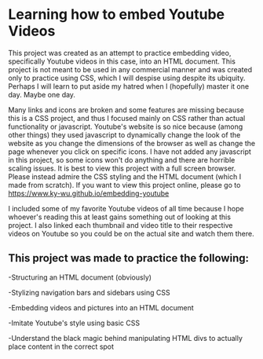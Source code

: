 # Learning how to embed Youtube Videos

This project was created as an attempt to practice embedding video, specifically Youtube videos in this case, into an HTML document. This project is not meant to be used in any commercial manner and was created only to practice using CSS, which I will despise using despite its ubiquity. Perhaps I will learn to put aside my hatred when I (hopefully) master it one day. Maybe one day.

Many links and icons are broken and some features are missing because this is a CSS project, and thus I focused mainly on CSS rather than actual functionality or javascript. Youtube's website is so nice because (among other things) they used javascript to dynamically change the look of the website as you change the dimensions of the browser as well as change the page whenever you click on specific icons. I have not added any javascript in this project, so some icons won't do anything and there are horrible scaling issues. It is best to view this project with a full screen browser. Please instead admire the CSS styling and the HTML document (which I made from scratch). If you want to view this project online, please go to https://www.ky-wu.github.io/embedding-youtube

I included some of my favorite Youtube videos of all time because I hope whoever's reading this at least gains something out of looking at this project. I also linked each thumbnail and video title to their respective videos on Youtube so you could be on the actual site and watch them there.

## This project was made to practice the following:

-Structuring an HTML document (obviously)

-Stylizing navigation bars and sidebars using CSS

-Embedding videos and pictures into an HTML document

-Imitate Youtube's style using basic CSS

-Understand the black magic behind manipulating HTML divs to actually place content in the correct spot
